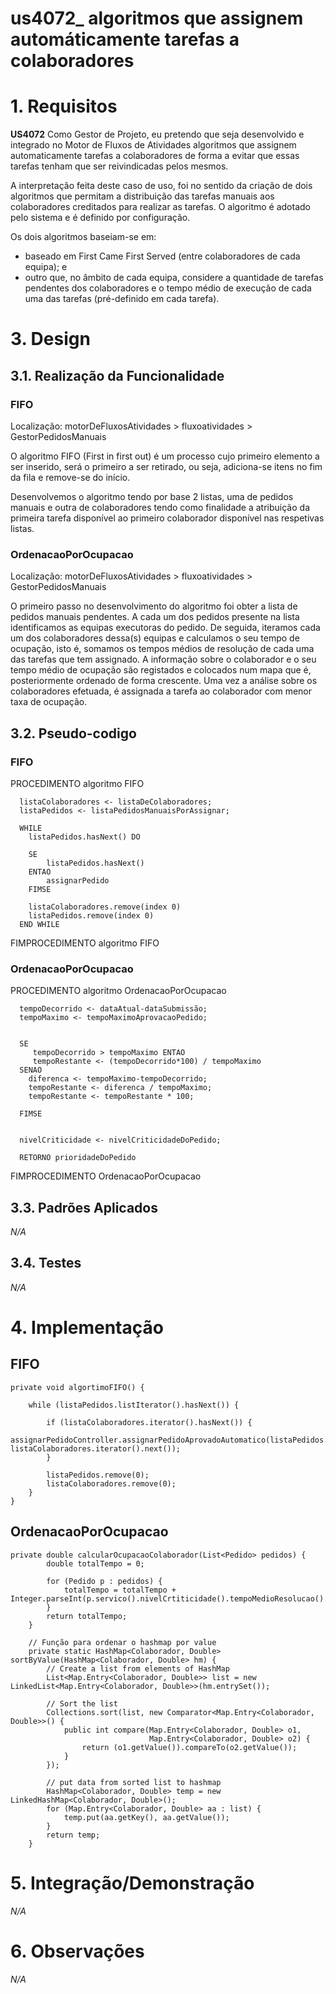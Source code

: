us4072_ algoritmos que assignem automáticamente tarefas a colaboradores
=======================================

# 1. Requisitos

**US4072** Como Gestor de Projeto, eu pretendo que seja desenvolvido e integrado no Motor de Fluxos de Atividades algoritmos que assignem automaticamente tarefas a colaboradores de forma a evitar que essas tarefas tenham que ser reivindicadas pelos mesmos.


A interpretação feita deste caso de uso, foi no sentido da criação de dois algoritmos que permitam a distribuição das tarefas manuais aos colaboradores creditados para realizar as tarefas. O algoritmo é adotado pelo sistema e é definido por configuração.

Os dois algoritmos baseiam-se em:

- baseado em First Came First Served (entre colaboradores de cada equipa); e
- outro que, no âmbito de cada equipa, considere a quantidade de tarefas pendentes dos colaboradores e o tempo médio de execução de cada uma das tarefas (pré-definido em cada tarefa).



# 3. Design

## 3.1. Realização da Funcionalidade


### FIFO ###

Localização:  motorDeFluxosAtividades > fluxoatividades > GestorPedidosManuais

O algoritmo FIFO (First in first out) é um processo cujo primeiro elemento a ser inserido, será o primeiro a ser retirado, ou seja, adiciona-se itens no fim da fila e remove-se do início.

Desenvolvemos o algoritmo tendo por base 2 listas, uma de pedidos manuais e outra de colaboradores tendo como finalidade a atribuição da primeira tarefa disponível ao primeiro colaborador disponível nas respetivas listas.




### OrdenacaoPorOcupacao ###

Localização:  motorDeFluxosAtividades > fluxoatividades > GestorPedidosManuais


O primeiro passo no desenvolvimento do algoritmo foi obter a lista de pedidos manuais pendentes. A cada um dos pedidos presente na lista identificamos as equipas executoras do pedido. De seguida, iteramos cada um dos colaboradores dessa(s) equipas e calculamos o seu tempo de ocupação, isto é, somamos os tempos médios de resolução de cada uma das tarefas que tem assignado.
A informação sobre o colaborador e o seu tempo médio de ocupação são registados e colocados num mapa que é, posteriormente ordenado de forma crescente.
Uma vez a análise sobre os colaboradores efetuada, é assignada a tarefa ao colaborador com menor taxa de ocupação.



## 3.2. Pseudo-codigo


### FIFO ###

PROCEDIMENTO algoritmo FIFO

      listaColaboradores <- listaDeColaboradores;
      listaPedidos <- listaPedidosManuaisPorAssignar;

      WHILE
        listaPedidos.hasNext() DO

        SE
            listaPedidos.hasNext()
        ENTAO
            assignarPedido
        FIMSE

        listaColaboradores.remove(index 0)
        listaPedidos.remove(index 0)
      END WHILE

FIMPROCEDIMENTO algoritmo FIFO



### OrdenacaoPorOcupacao ###


PROCEDIMENTO algoritmo OrdenacaoPorOcupacao


      tempoDecorrido <- dataAtual-dataSubmissão;
      tempoMaximo <- tempoMaximoAprovacaoPedido;


      SE
         tempoDecorrido > tempoMaximo ENTAO
         tempoRestante <- (tempoDecorrido*100) / tempoMaximo
      SENAO
        diferenca <- tempoMaximo-tempoDecorrido;
        tempoRestante <- diferenca / tempoMaximo;
        tempoRestante <- tempoRestante * 100;  

      FIMSE


      nivelCriticidade <- nivelCriticidadeDoPedido;

      RETORNO prioridadeDoPedido

FIMPROCEDIMENTO OrdenacaoPorOcupacao




## 3.3. Padrões Aplicados

*N/A*

## 3.4. Testes

*N/A*

# 4. Implementação

## FIFO ##

```
private void algortimoFIFO() {

    while (listaPedidos.listIterator().hasNext()) {

        if (listaColaboradores.iterator().hasNext()) {
            assignarPedidoController.assignarPedidoAprovadoAutomatico(listaPedidos.listIterator().next(), listaColaboradores.iterator().next());
        }

        listaPedidos.remove(0);
        listaColaboradores.remove(0);
    }
}
```

## OrdenacaoPorOcupacao ##

```
private double calcularOcupacaoColaborador(List<Pedido> pedidos) {
        double totalTempo = 0;

        for (Pedido p : pedidos) {
            totalTempo = totalTempo + Integer.parseInt(p.servico().nivelCrtiticidade().tempoMedioResolucao().toString());
        }
        return totalTempo;
    }

    // Função para ordenar o hashmap por value
    private static HashMap<Colaborador, Double> sortByValue(HashMap<Colaborador, Double> hm) {
        // Create a list from elements of HashMap
        List<Map.Entry<Colaborador, Double>> list = new LinkedList<Map.Entry<Colaborador, Double>>(hm.entrySet());

        // Sort the list
        Collections.sort(list, new Comparator<Map.Entry<Colaborador, Double>>() {
            public int compare(Map.Entry<Colaborador, Double> o1,
                               Map.Entry<Colaborador, Double> o2) {
                return (o1.getValue()).compareTo(o2.getValue());
            }
        });

        // put data from sorted list to hashmap
        HashMap<Colaborador, Double> temp = new LinkedHashMap<Colaborador, Double>();
        for (Map.Entry<Colaborador, Double> aa : list) {
            temp.put(aa.getKey(), aa.getValue());
        }
        return temp;
    }
```

# 5. Integração/Demonstração

*N/A*

# 6. Observações

*N/A*
